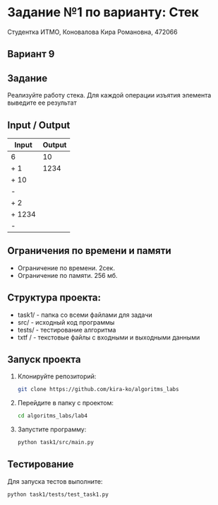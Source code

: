 Задание №1 по варианту: Стек
====
Студентка ИТМО, Коновалова Кира Романовна, 472066

Вариант 9
----

Задание
---
Реализуйте работу стека. Для каждой операции изъятия элемента выведите ее результат

Input / Output
----

| Input | Output |
|-------|--------|
| 6     | 10     |
| + 1   | 1234   |
 | + 10 | |
 | - | |
 | + 2 | |
| + 1234 | |
| - | |


## Ограничения по времени и памяти

- Ограничение по времени. 2сек.
- Ограничение по памяти. 256 мб.

## Структура проекта:

* task1/ - папка со всеми файлами для задачи
* src/ - исходный код программы
* tests/ - тестирование алгоритма
* txtf / - текстовые файлы с входными и выходными данными

## Запуск проекта
1. Клонируйте репозиторий:
   ```bash
   git clone https://github.com/kira-ko/algoritms_labs
   ```
2. Перейдите в папку с проектом:
   ```bash
   cd algoritms_labs/lab4
   ```
3. Запустите программу:
   ```bash
   python task1/src/main.py
   ```
## Тестирование

Для запуска тестов выполните:
   ```bash
   python task1/tests/test_task1.py
   ```

